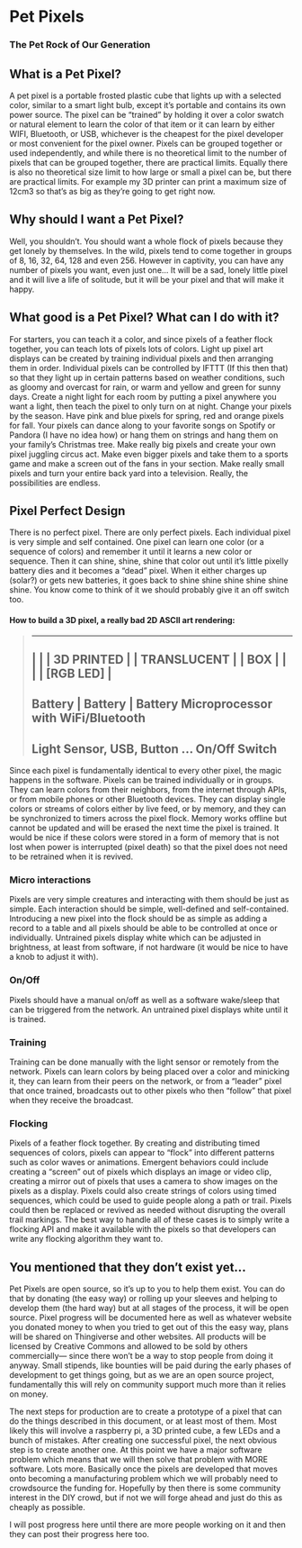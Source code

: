 # Pet Pixels
### The Pet Rock of Our Generation

## What is a Pet Pixel?

A pet pixel is a portable frosted plastic cube that lights up with a selected color, similar to a smart light bulb, except it’s portable and contains its own power source. The pixel can be “trained” by holding it over a color swatch or natural element to learn the color of that item or it can learn by either WIFI, Bluetooth, or USB, whichever is the cheapest for the pixel developer or most convenient for the pixel owner. Pixels can be grouped together or used independently, and while there is no theoretical limit to the number of pixels that can be grouped together, there are practical limits. Equally there is also no theoretical size limit to how large or small a pixel can be, but there are practical limits. For example my 3D printer can print a maximum size of 12cm3 so that’s as big as they’re going to get right now. 

## Why should I want a Pet Pixel?

Well, you shouldn’t. You should want a whole flock of pixels because they get lonely by themselves. In the wild, pixels tend to come together in groups of 8, 16, 32, 64, 128 and even 256. However in captivity, you can have any number of pixels you want, even just one… It will be a sad, lonely little pixel and it will live a life of solitude, but it will be your pixel and that will make it happy. 

## What good is a Pet Pixel? What can I do with it?

For starters, you can teach it a color, and since pixels of a feather flock together, you can teach lots of pixels lots of colors. Light up pixel art displays can be created by training individual pixels and then arranging them in order. Individual pixels can be controlled by IFTTT (If this then that) so that they light up in certain patterns based on weather conditions, such as gloomy and overcast for rain, or warm and yellow and green for sunny days. Create a night light for each room by putting a pixel anywhere you want a light, then teach the pixel to only turn on at night. Change your pixels by the season. Have pink and blue pixels for spring, red and orange pixels for fall. Your pixels can dance along to your favorite songs on Spotify or Pandora (I have no idea how) or hang them on strings and hang them on your family’s Christmas tree. Make really big pixels and create your own pixel juggling circus act. Make even bigger pixels and take them to a sports game and make a screen out of the fans in your section. Make really small pixels and turn your entire back yard into a television. Really, the possibilities are endless. 

## Pixel Perfect Design

There is no perfect pixel. There are only perfect pixels. Each individual pixel is very simple and self contained. One pixel can learn one color (or a sequence of colors) and remember it until it learns a new color or sequence. Then it can shine, shine, shine that color out until it’s little pixelly battery dies and it becomes a “dead” pixel. When it either charges up (solar?) or gets new batteries, it goes back to shine shine shine shine shine shine. You know come to think of it we should probably give it an off switch too. 

#### How to build a 3D pixel, a really bad 2D ASCII art rendering:

> -----------------------
> |                     |
> |    3D PRINTED       |
> |    TRANSLUCENT      |
> |        BOX          |
> |                     |
> |     [RGB LED]       |
> -----------------------
> Battery | Battery | Battery
> Microprocessor with WiFi/Bluetooth
> -----------------------
> Light Sensor, USB, Button 
> ...
> On/Off Switch
> -----------------------

Since each pixel is fundamentally identical to every other pixel, the magic happens in the software. Pixels can be trained individually or in groups. They can learn colors from their neighbors, from the internet through APIs, or from mobile phones or other Bluetooth devices. They can display single colors or streams of colors either by live feed, or by memory, and they can be synchronized to timers across the pixel flock. Memory works offline but cannot be updated and will be erased the next time the pixel is trained. It would be nice if these colors were stored in a form of memory that is not lost when power is interrupted (pixel death) so that the pixel does not need to be retrained when it is revived. 

### Micro interactions

Pixels are very simple creatures and interacting with them should be just as simple. Each interaction should be simple, well-defined and self-contained. Introducing a new pixel into the flock should be as simple as adding a record to a table and all pixels should be able to be controlled at once or individually. Untrained pixels display white which can be adjusted in brightness, at least from software, if not hardware (it would be nice to have a knob to adjust it with).

### On/Off

Pixels should have a manual on/off as well as a software wake/sleep that can be triggered from the network. An untrained pixel displays white until it is trained. 

### Training

Training can be done manually with the light sensor or remotely from the network. Pixels can learn colors by being placed over a color and minicking it, they can learn from their peers on the network, or from a “leader” pixel that once trained, broadcasts out to other pixels who then “follow” that pixel when they receive the broadcast. 

### Flocking

Pixels of a feather flock together. By creating and distributing timed sequences of colors, pixels can appear to “flock” into different patterns such as color waves or animations. Emergent behaviors could include creating a “screen” out of pixels which displays an image or video clip, creating a mirror out of pixels that uses a camera to show images on the pixels as a display. Pixels could also create strings of colors using timed sequences, which could be used to guide people along a path or trail. Pixels could then be replaced or revived as needed without disrupting the overall trail markings. The best way to handle all of these cases is to simply write a flocking API and make it available with the pixels so that developers can write any flocking algorithm they want to. 

## You mentioned that they don’t exist yet...

Pet Pixels are open source, so it’s up to you to help them exist. You can do that by donating (the easy way) or rolling up your sleeves and helping to develop them (the hard way) but at all stages of the process, it will be open source. Pixel progress will be documented here as well as whatever website you donated money to when you tried to get out of this the easy way, plans will be shared on Thingiverse and other websites. All products will be licensed by Creative Commons and allowed to be sold by others commercially— since there won’t be a way to stop people from doing it anyway. Small stipends, like bounties will be paid during the early phases of development to get things going, but as we are an open source project, fundamentally this will rely on community support much more than it relies on money. 

The next steps for production are to create a prototype of a pixel that can do the things described in this document, or at least most of them. Most likely this will involve a raspberry pi, a 3D printed cube, a few LEDs and a bunch of mistakes. After creating one successful pixel, the next obvious step is to create another one. At this point we have a major software problem which means that we will then solve that problem with MORE software. Lots more. Basically once the pixels are developed that moves onto becoming a manufacturing problem which we will probably need to crowdsource the funding for. Hopefully by then there is some community interest in the DIY crowd, but if not we will forge ahead and just do this as cheaply as possible. 

I will post progress here until there are more people working on it and then they can post their progress here too. 
